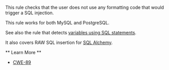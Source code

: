 This rule checks that the user does not use any formatting code that would trigger a SQL injection.

This rule works for both MySQL and PostgreSQL.

See also the rule that detects [variables using SQL statements](https://app.codiga.io/hub/ruleset/python-security/sql-statement-declaration).

It also covers RAW SQL insertion for [SQL Alchemy](https://www.sqlalchemy.org/).

** Learn More **

 - [CWE-89](https://cwe.mitre.org/data/definitions/89.html)